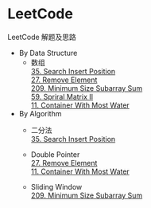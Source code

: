 # LeetCode
LeetCode 解题及思路
* By Data Structure
    * 数组  
        [35. Search Insert Position](./Problems/35.SearchInsertPosition)  
        [27. Remove Element](./Problems/27.RemoveElement)  
        [209. Minimum Size Subarray Sum](./Problems/209.MinimumSizeSubarraySum)  
        [59. Spriral Matrix II](./Problems/59.SpiralMatrixII)  
        [11. Container With Most Water](./Problems/11.ContainerWithMostWater)
* By Algorithm
    * 二分法  
        [35. Search Insert Position](./Problems/35.SearchInsertPosition)    
    
    * Double Pointer  
        [27. Remove Element](./Problems/27.RemoveElement)  
        [11. Container With Most Water](./Problems/11.ContainerWithMostWater)  
       
    * Sliding Window  
        [209. Minimum Size Subarray Sum](./Problems/209.MinimumSizeSubarraySum)   
    
    